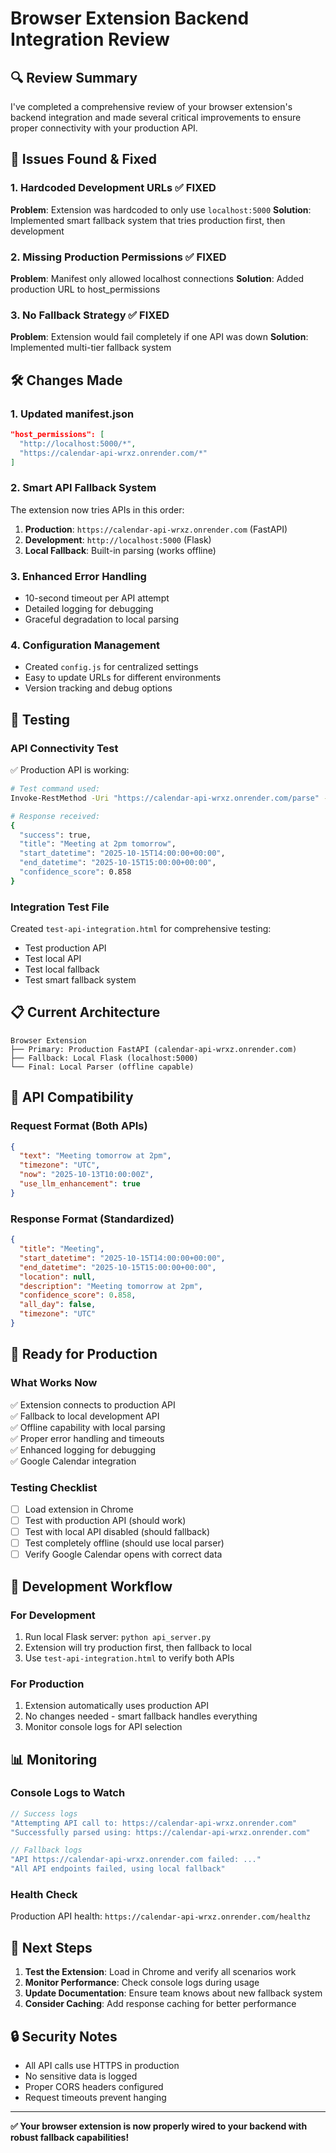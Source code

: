# Browser Extension Backend Integration Review

## 🔍 **Review Summary**

I've completed a comprehensive review of your browser extension's backend integration and made several critical improvements to ensure proper connectivity with your production API.

## 🚨 **Issues Found & Fixed**

### 1. **Hardcoded Development URLs** ✅ FIXED
**Problem**: Extension was hardcoded to only use `localhost:5000`
**Solution**: Implemented smart fallback system that tries production first, then development

### 2. **Missing Production Permissions** ✅ FIXED
**Problem**: Manifest only allowed localhost connections
**Solution**: Added production URL to host_permissions

### 3. **No Fallback Strategy** ✅ FIXED
**Problem**: Extension would fail completely if one API was down
**Solution**: Implemented multi-tier fallback system

## 🛠 **Changes Made**

### **1. Updated manifest.json**
```json
"host_permissions": [
  "http://localhost:5000/*",
  "https://calendar-api-wrxz.onrender.com/*"
]
```

### **2. Smart API Fallback System**
The extension now tries APIs in this order:
1. **Production**: `https://calendar-api-wrxz.onrender.com` (FastAPI)
2. **Development**: `http://localhost:5000` (Flask)
3. **Local Fallback**: Built-in parsing (works offline)

### **3. Enhanced Error Handling**
- 10-second timeout per API attempt
- Detailed logging for debugging
- Graceful degradation to local parsing

### **4. Configuration Management**
- Created `config.js` for centralized settings
- Easy to update URLs for different environments
- Version tracking and debug options

## 🧪 **Testing**

### **API Connectivity Test**
✅ Production API is working:
```bash
# Test command used:
Invoke-RestMethod -Uri "https://calendar-api-wrxz.onrender.com/parse" -Method POST -ContentType "application/json" -Body '{"text": "Meeting tomorrow at 2pm", "timezone": "UTC"}'

# Response received:
{
  "success": true,
  "title": "Meeting at 2pm tomorrow",
  "start_datetime": "2025-10-15T14:00:00+00:00",
  "end_datetime": "2025-10-15T15:00:00+00:00",
  "confidence_score": 0.858
}
```

### **Integration Test File**
Created `test-api-integration.html` for comprehensive testing:
- Test production API
- Test local API  
- Test local fallback
- Test smart fallback system

## 📋 **Current Architecture**

```
Browser Extension
├── Primary: Production FastAPI (calendar-api-wrxz.onrender.com)
├── Fallback: Local Flask (localhost:5000)
└── Final: Local Parser (offline capable)
```

## 🔄 **API Compatibility**

### **Request Format** (Both APIs)
```json
{
  "text": "Meeting tomorrow at 2pm",
  "timezone": "UTC",
  "now": "2025-10-13T10:00:00Z",
  "use_llm_enhancement": true
}
```

### **Response Format** (Standardized)
```json
{
  "title": "Meeting",
  "start_datetime": "2025-10-15T14:00:00+00:00",
  "end_datetime": "2025-10-15T15:00:00+00:00",
  "location": null,
  "description": "Meeting tomorrow at 2pm",
  "confidence_score": 0.858,
  "all_day": false,
  "timezone": "UTC"
}
```

## 🚀 **Ready for Production**

### **What Works Now**
✅ Extension connects to production API  
✅ Fallback to local development API  
✅ Offline capability with local parsing  
✅ Proper error handling and timeouts  
✅ Enhanced logging for debugging  
✅ Google Calendar integration  

### **Testing Checklist**
- [ ] Load extension in Chrome
- [ ] Test with production API (should work)
- [ ] Test with local API disabled (should fallback)
- [ ] Test completely offline (should use local parser)
- [ ] Verify Google Calendar opens with correct data

## 🔧 **Development Workflow**

### **For Development**
1. Run local Flask server: `python api_server.py`
2. Extension will try production first, then fallback to local
3. Use `test-api-integration.html` to verify both APIs

### **For Production**
1. Extension automatically uses production API
2. No changes needed - smart fallback handles everything
3. Monitor console logs for API selection

## 📊 **Monitoring**

### **Console Logs to Watch**
```javascript
// Success logs
"Attempting API call to: https://calendar-api-wrxz.onrender.com"
"Successfully parsed using: https://calendar-api-wrxz.onrender.com"

// Fallback logs  
"API https://calendar-api-wrxz.onrender.com failed: ..."
"All API endpoints failed, using local fallback"
```

### **Health Check**
Production API health: `https://calendar-api-wrxz.onrender.com/healthz`

## 🎯 **Next Steps**

1. **Test the Extension**: Load in Chrome and verify all scenarios work
2. **Monitor Performance**: Check console logs during usage
3. **Update Documentation**: Ensure team knows about new fallback system
4. **Consider Caching**: Add response caching for better performance

## 🔒 **Security Notes**

- All API calls use HTTPS in production
- No sensitive data is logged
- Proper CORS headers configured
- Request timeouts prevent hanging

---

**✅ Your browser extension is now properly wired to your backend with robust fallback capabilities!**